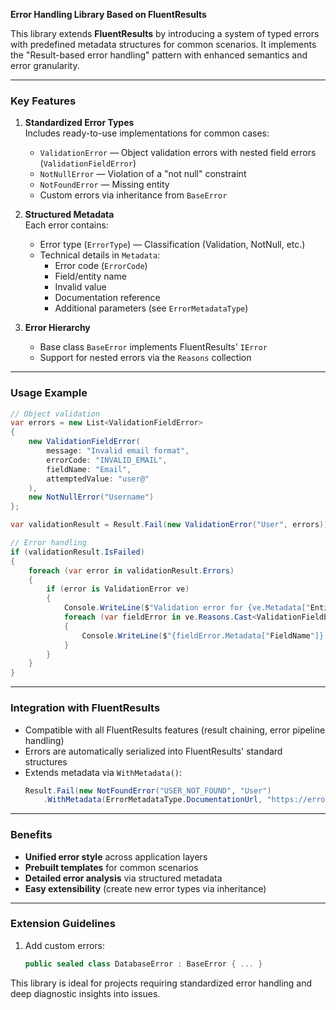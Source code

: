 ﻿**Error Handling Library Based on FluentResults**  

This library extends **FluentResults** by introducing a system of typed errors with predefined metadata structures for common scenarios. It implements the "Result-based error handling" pattern with enhanced semantics and error granularity.  

---

### **Key Features**  
1. **Standardized Error Types**  
   Includes ready-to-use implementations for common cases:  
   - `ValidationError` — Object validation errors with nested field errors (`ValidationFieldError`)  
   - `NotNullError` — Violation of a "not null" constraint  
   - `NotFoundError` — Missing entity  
   - Custom errors via inheritance from `BaseError`  

2. **Structured Metadata**  
   Each error contains:  
   - Error type (`ErrorType`) — Classification (Validation, NotNull, etc.)  
   - Technical details in `Metadata`:  
     - Error code (`ErrorCode`)  
     - Field/entity name  
     - Invalid value  
     - Documentation reference  
     - Additional parameters (see `ErrorMetadataType`)  

3. **Error Hierarchy**  
   - Base class `BaseError` implements FluentResults' `IError`  
   - Support for nested errors via the `Reasons` collection  

---

### **Usage Example**  
```csharp  
// Object validation  
var errors = new List<ValidationFieldError>  
{  
    new ValidationFieldError(  
        message: "Invalid email format",  
        errorCode: "INVALID_EMAIL",  
        fieldName: "Email",  
        attemptedValue: "user@"  
    ),  
    new NotNullError("Username")  
};  

var validationResult = Result.Fail(new ValidationError("User", errors));  

// Error handling  
if (validationResult.IsFailed)  
{  
    foreach (var error in validationResult.Errors)  
    {  
        if (error is ValidationError ve)  
        {  
            Console.WriteLine($"Validation error for {ve.Metadata["EntityType"]}");  
            foreach (var fieldError in ve.Reasons.Cast<ValidationFieldError>())  
            {  
                Console.WriteLine($"{fieldError.Metadata["FieldName"]}: {fieldError.Message}");  
            }  
        }  
    }  
}  
```  

---

### **Integration with FluentResults**  
- Compatible with all FluentResults features (result chaining, error pipeline handling)  
- Errors are automatically serialized into FluentResults' standard structures  
- Extends metadata via `WithMetadata()`:  
  ```csharp  
  Result.Fail(new NotFoundError("USER_NOT_FOUND", "User")  
      .WithMetadata(ErrorMetadataType.DocumentationUrl, "https://errors.com/user-not-found"));  
  ```  

---

### **Benefits**  
- **Unified error style** across application layers  
- **Prebuilt templates** for common scenarios  
- **Detailed error analysis** via structured metadata  
- **Easy extensibility** (create new error types via inheritance)  

---

### **Extension Guidelines**  
1. Add custom errors:  
   ```csharp  
   public sealed class DatabaseError : BaseError { ... }  
   ```  

This library is ideal for projects requiring standardized error handling and deep diagnostic insights into issues.